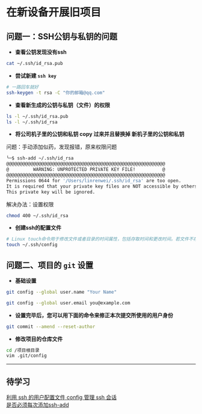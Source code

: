 # 在新设备开展旧项目

## 问题一：SSH公钥与私钥的问题

- **查看公钥发现没有ssh**   
```bash
cat ~/.ssh/id_rsa.pub
```

- **尝试新建 `ssh key`**  
```bash
# 一路回车就好
ssh-keygen -t rsa -C "你的邮箱@qq.com"
```

- **查看新生成的公钥与私钥（文件）的权限**   
```bash
ls -l ~/.ssh/id_rsa.pub
ls -l ~/.ssh/id_rsa
```

- **将公司机子里的公钥和私钥 copy 过来并且替换掉 新机子里的公钥和私钥**

问题：手动添加似药，发现报错，原来权限问题

```bash
╰─$ ssh-add ~/.ssh/id_rsa
@@@@@@@@@@@@@@@@@@@@@@@@@@@@@@@@@@@@@@@@@@@@@@@@@@@@@@@@@@@
@         WARNING: UNPROTECTED PRIVATE KEY FILE!          @
@@@@@@@@@@@@@@@@@@@@@@@@@@@@@@@@@@@@@@@@@@@@@@@@@@@@@@@@@@@
Permissions 0644 for '/Users/linrenwei/.ssh/id_rsa' are too open.
It is required that your private key files are NOT accessible by others.
This private key will be ignored.
```

解决办法：设置权限   
```bash
chmod 400 ~/.ssh/id_rsa
```

- **创建ssh的配置文件**       
   
```bash
# Linux touch命令用于修改文件或者目录的时间属性，包括存取时间和更改时间。若文件不存在，系统会建立一个新的文件。
touch ~/.ssh/config
```

## 问题二、项目的 `git` 设置


- **基础设置**  

```bash
git config --global user.name "Your Name"

git config --global user.email you@example.com
```

- **设置完毕后，您可以用下面的命令来修正本次提交所使用的用户身份**     
  
```bash
git commit --amend --reset-author
```

- **修改项目的仓库文件**  
  
```bash
cd /项目根目录
vim .git/config    
```

---
## 待学习
[利用 ssh 的用户配置文件 config 管理 ssh 会话](https://blog.csdn.net/yiyeguzhou100/article/details/51155315)    
[是否必须每次添加ssh-add](https://segmentfault.com/q/1010000000835302)
